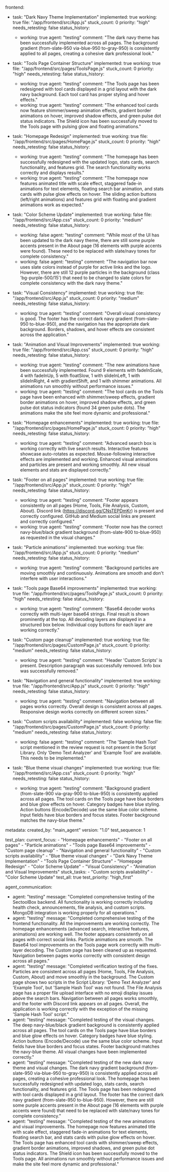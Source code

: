 frontend:
  - task: "Dark Navy Theme Implementation"
    implemented: true
    working: true
    file: "/app/frontend/src/App.js"
    stuck_count: 0
    priority: "high"
    needs_retesting: false
    status_history:
      - working: true
        agent: "testing"
        comment: "The dark navy theme has been successfully implemented across all pages. The background gradient (from-slate-950 via-blue-950 to-gray-950) is consistently applied to all pages, creating a cohesive dark professional look."

  - task: "Tools Page Container Structure"
    implemented: true
    working: true
    file: "/app/frontend/src/pages/ToolsPage.js"
    stuck_count: 0
    priority: "high"
    needs_retesting: false
    status_history:
      - working: true
        agent: "testing"
        comment: "The Tools page has been redesigned with tool cards displayed in a grid layout with the dark navy background. Each tool card has proper styling and hover effects."
      - working: true
        agent: "testing"
        comment: "The enhanced tool cards now feature shimmer/sweep animation effects, gradient border animations on hover, improved shadow effects, and green pulse dot status indicators. The Shield icon has been successfully moved to the Tools page with pulsing glow and floating animations."

  - task: "Homepage Redesign"
    implemented: true
    working: true
    file: "/app/frontend/src/pages/HomePage.js"
    stuck_count: 0
    priority: "high"
    needs_retesting: false
    status_history:
      - working: true
        agent: "testing"
        comment: "The homepage has been successfully redesigned with the updated logo, stats cards, search functionality, and features grid. The search functionality works correctly and displays results."
      - working: true
        agent: "testing"
        comment: "The homepage now features animated title with scale effect, staggered fade-in animations for text elements, floating search bar animation, and stats cards with pulse glow effects on hover. The sliding action buttons (left/right animations) and features grid with floating and gradient animations work as expected."

  - task: "Color Scheme Update"
    implemented: true
    working: false
    file: "/app/frontend/src/App.css"
    stuck_count: 0
    priority: "medium"
    needs_retesting: false
    status_history:
      - working: false
        agent: "testing"
        comment: "While most of the UI has been updated to the dark navy theme, there are still some purple accents present in the About page (16 elements with purple accents were found). These need to be replaced with slate/navy tones for complete consistency."
      - working: false
        agent: "testing"
        comment: "The navigation bar now uses slate colors instead of purple for active links and the logo. However, there are still 12 purple particles in the background (class 'bg-purple-500/15') that need to be changed to slate colors for complete consistency with the dark navy theme."

  - task: "Visual Consistency"
    implemented: true
    working: true
    file: "/app/frontend/src/App.js"
    stuck_count: 0
    priority: "medium"
    needs_retesting: false
    status_history:
      - working: true
        agent: "testing"
        comment: "Overall visual consistency is good. The footer has the correct dark navy gradient (from-slate-950 to-blue-950), and the navigation has the appropriate dark background. Borders, shadows, and hover effects are consistent across the application."
  
  - task: "Animation and Visual Improvements"
    implemented: true
    working: true
    file: "/app/frontend/src/App.css"
    stuck_count: 0
    priority: "high"
    needs_retesting: false
    status_history:
      - working: true
        agent: "testing"
        comment: "The new animations have been successfully implemented. Found 9 elements with fadeInScale, 4 with fadeInUp, 5 with floatSlow, 1 with slideInLeft, 1 with slideInRight, 4 with gradientShift, and 1 with shimmer animations. All animations run smoothly without performance issues."
      - working: true
        agent: "testing"
        comment: "The tool cards on the Tools page have been enhanced with shimmer/sweep effects, gradient border animations on hover, improved shadow effects, and green pulse dot status indicators (found 34 green pulse dots). The animations make the site feel more dynamic and professional."
  
  - task: "Homepage enhancements"
    implemented: true
    working: true
    file: "/app/frontend/src/pages/HomePage.js"
    stuck_count: 0
    priority: "high"
    needs_retesting: false
    status_history:
      - working: true
        agent: "testing"
        comment: "Advanced search box is working correctly with live search results. Interactive features showcase auto-rotates as expected. Mouse-following interactive effects are implemented and working. Enhanced visual animations and particles are present and working smoothly. All new visual elements and stats are displayed correctly."

  - task: "Footer on all pages"
    implemented: true
    working: true
    file: "/app/frontend/src/App.js"
    stuck_count: 0
    priority: "high"
    needs_retesting: false
    status_history:
      - working: true
        agent: "testing"
        comment: "Footer appears consistently on all pages (Home, Tools, File Analysis, Custom, About). Discord link (https://discord.gg/CNsTEPDmKr) is present and correctly configured. GitHub and Medium social links are present and correctly configured."
      - working: true
        agent: "testing"
        comment: "Footer now has the correct navy-blue/black gradient background (from-slate-900 to-blue-950) as requested in the visual changes."

  - task: "Particle animations"
    implemented: true
    working: true
    file: "/app/frontend/src/App.js"
    stuck_count: 0
    priority: "medium"
    needs_retesting: false
    status_history:
      - working: true
        agent: "testing"
        comment: "Background particles are moving smoothly and continuously. Animations are smooth and don't interfere with user interactions."

  - task: "Tools page Base64 improvements"
    implemented: true
    working: true
    file: "/app/frontend/src/pages/ToolsPage.js"
    stuck_count: 0
    priority: "high"
    needs_retesting: false
    status_history:
      - working: true
        agent: "testing"
        comment: "Base64 decoder works correctly with multi-layer base64 strings. Final result is shown prominently at the top. All decoding layers are displayed in a structured box below. Individual copy buttons for each layer are working correctly."

  - task: "Custom page cleanup"
    implemented: true
    working: true
    file: "/app/frontend/src/pages/CustomPage.js"
    stuck_count: 0
    priority: "medium"
    needs_retesting: false
    status_history:
      - working: true
        agent: "testing"
        comment: "Header 'Custom Scripts' is present. Description paragraph was successfully removed. Info box was successfully removed."

  - task: "Navigation and general functionality"
    implemented: true
    working: true
    file: "/app/frontend/src/App.js"
    stuck_count: 0
    priority: "high"
    needs_retesting: false
    status_history:
      - working: true
        agent: "testing"
        comment: "Navigation between all pages works correctly. Overall design is consistent across all pages. Responsive design works correctly on different screen sizes."

  - task: "Custom scripts availability"
    implemented: false
    working: false
    file: "/app/frontend/src/pages/CustomPage.js"
    stuck_count: 0
    priority: "medium"
    needs_retesting: false
    status_history:
      - working: false
        agent: "testing"
        comment: "The 'Sample Hash Tool' script mentioned in the review request is not present in the Script Library. Only 'Demo Text Analyzer' and 'Example Tool' are available. This needs to be implemented."

  - task: "Blue theme visual changes"
    implemented: true
    working: true
    file: "/app/frontend/src/App.css"
    stuck_count: 0
    priority: "high"
    needs_retesting: false
    status_history:
      - working: true
        agent: "testing"
        comment: "Background gradient (from-slate-900 via-gray-900 to-blue-950) is consistently applied across all pages. The tool cards on the Tools page have blue borders and blue glow effects on hover. Category badges have blue styling. Action buttons (Encode/Decode) use the same blue color scheme. Input fields have blue borders and focus states. Footer background matches the navy-blue theme."

metadata:
  created_by: "main_agent"
  version: "1.0"
  test_sequence: 1

test_plan:
  current_focus:
    - "Homepage enhancements"
    - "Footer on all pages"
    - "Particle animations"
    - "Tools page Base64 improvements"
    - "Custom page cleanup"
    - "Navigation and general functionality"
    - "Custom scripts availability"
    - "Blue theme visual changes"
    - "Dark Navy Theme Implementation"
    - "Tools Page Container Structure"
    - "Homepage Redesign"
    - "Color Scheme Update"
    - "Visual Consistency"
    - "Animation and Visual Improvements"
  stuck_tasks: 
    - "Custom scripts availability"
    - "Color Scheme Update"
  test_all: true
  test_priority: "high_first"

agent_communication:
  - agent: "testing"
    message: "Completed comprehensive testing of the SectoolBox backend. All functionality is working correctly including health check, announcements, file analysis, and custom scripts. MongoDB integration is working properly for all operations."
  - agent: "testing"
    message: "Completed comprehensive testing of the frontend functionality. All the improvements are working correctly. The homepage enhancements (advanced search, interactive features, animations) are working well. The footer appears consistently on all pages with correct social links. Particle animations are smooth. The Base64 tool improvements on the Tools page work correctly with multi-layer decoding. The Custom page has been cleaned up as requested. Navigation between pages works correctly with consistent design across all pages."
  - agent: "testing"
    message: "Completed verification testing of the fixes. Particles are consistent across all pages (Home, Tools, File Analysis, Custom, About) and move smoothly in the background. The Custom page shows two scripts in the Script Library: 'Demo Text Analyzer' and 'Example Tool', but 'Sample Hash Tool' was not found. The File Analysis page has a proper file upload interface with no emoji display issues above the search bars. Navigation between all pages works smoothly, and the footer with Discord link appears on all pages. Overall, the application is working correctly with the exception of the missing 'Sample Hash Tool' script."
  - agent: "testing"
    message: "Completed testing of the visual changes. The deep navy-blue/black gradient background is consistently applied across all pages. The tool cards on the Tools page have blue borders and blue glow effects on hover. Category badges have blue styling. Action buttons (Encode/Decode) use the same blue color scheme. Input fields have blue borders and focus states. Footer background matches the navy-blue theme. All visual changes have been implemented correctly."
  - agent: "testing"
    message: "Completed testing of the new dark navy theme and visual changes. The dark navy gradient background (from-slate-950 via-blue-950 to-gray-950) is consistently applied across all pages, creating a cohesive professional look. The homepage has been successfully redesigned with updated logo, stats cards, search functionality, and features grid. The Tools page has been redesigned with tool cards displayed in a grid layout. The footer has the correct dark navy gradient (from-slate-950 to-blue-950). However, there are still some purple accents present in the About page (16 elements with purple accents were found) that need to be replaced with slate/navy tones for complete consistency."
  - agent: "testing"
    message: "Completed testing of the new animations and visual improvements. The homepage now features animated title with scale effect, staggered fade-in animations for text elements, floating search bar, and stats cards with pulse glow effects on hover. The Tools page has enhanced tool cards with shimmer/sweep effects, gradient border animations, improved shadows, and green pulse dot status indicators. The Shield icon has been successfully moved to the Tools page. All animations run smoothly without performance issues and make the site feel more dynamic and professional."
